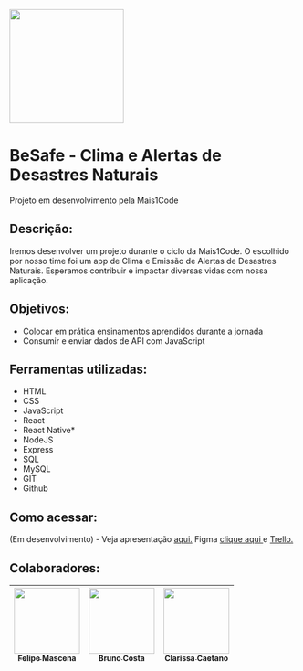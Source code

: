 <img src="https://i.ibb.co/B4Rjtf5/icon-2-1-removebg-preview.png" width=200><br>
# BeSafe - Clima e Alertas de Desastres Naturais
Projeto em desenvolvimento pela Mais1Code

## Descrição:
Iremos desenvolver um projeto durante o ciclo da Mais1Code. O escolhido por nosso time foi um app de Clima e Emissão de Alertas de Desastres Naturais. Esperamos
contribuir e impactar diversas vidas com nossa aplicação.

## Objetivos:
- Colocar em prática ensinamentos aprendidos durante a jornada
- Consumir e enviar dados de API com JavaScript

## Ferramentas utilizadas:
- HTML
- CSS
- JavaScript
- React
- React Native*
- NodeJS
- Express
- SQL
- MySQL
- GIT
- Github

## Como acessar:
(Em desenvolvimento) - Veja apresentação [aqui.](https://drive.google.com/file/d/1NasA14gABvoNP33QYr9Qdcijee_2GprJ/view) Figma [clique aqui ](https://www.figma.com/file/rOBDW2OAAz4LoxSv21lFtZ/BeSafe?type=design&node-id=0-1&t=XXfKK9xWwlDDfXde-0) e [Trello.](https://trello.com/b/5QM3foNy/besafe-develop)

## Colaboradores:
| [<img src="https://avatars.githubusercontent.com/u/119469019?v=4" width=115><br><sub>Felipe Mascena</sub>](https://github.com/FMascena) |  [<img src="https://avatars.githubusercontent.com/u/117240537?v=4" width=115><br><sub>Bruno Costa</sub>](https://github.com/tcx42) |  [<img src="https://avatars.githubusercontent.com/u/125602865?v=4" width=115><br><sub>Clarissa Caetano</sub>](https://github.com/ClarissaCaetano)
| :---: | :---: | :---: |
